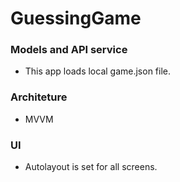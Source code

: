 # GuessingGame

### Models and API service ###
* This app loads local game.json file.

### Architeture ###
* MVVM 

### UI ###
* Autolayout is set for all screens.

